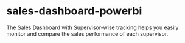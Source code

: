# sales-dashboard-powerbi
The Sales Dashboard with Supervisor-wise tracking helps you easily monitor and compare the sales performance of each supervisor.
